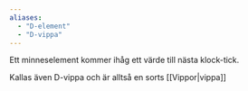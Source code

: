 ```yaml
---
aliases:
  - "D-element"
  - "D-vippa"
---
```


Ett minneselement kommer ihåg ett värde till nästa klock-tick. 

Kallas även D-vippa och är alltså en sorts [[Vippor|vippa]]